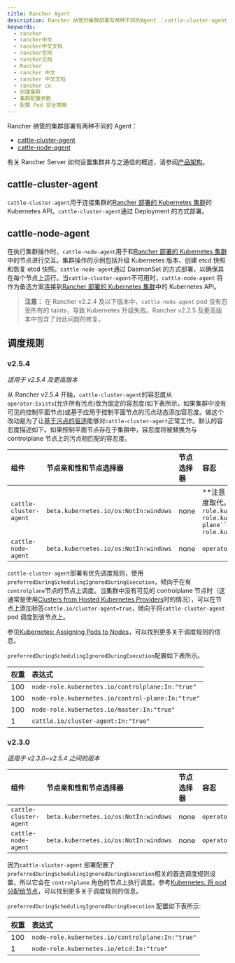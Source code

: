 ```yaml
---
title: Rancher Agent
description: Rancher 纳管的集群部署有两种不同的Agent ：cattle-cluster-agent 和 cattle-node-agent
keywords:
  - rancher
  - rancher中文
  - rancher中文文档
  - rancher官网
  - rancher文档
  - Rancher
  - rancher 中文
  - rancher 中文文档
  - rancher cn
  - 创建集群
  - 集群配置参数
  - 配置 Pod 安全策略
---
```


Rancher 纳管的集群部署有两种不同的 Agent：

- [cattle-cluster-agent](#cattle-cluster-agent)
- [cattle-node-agent](#cattle-node-agent)

有关 Rancher Server 如何设置集群并与之通信的概述，请参阅[产品架构](/docs/rancher2/overview/architecture/)。

## cattle-cluster-agent

`cattle-cluster-agent`用于连接集群的[Rancher 部署的 Kubernetes 集群](/docs/rancher2/cluster-provisioning/rke-clusters/)的 Kubernetes API。`cattle-cluster-agent`通过 Deployment 的方式部署。

## cattle-node-agent

在执行集群操作时，`cattle-node-agent`用于和[Rancher 部署的 Kubernetes 集群](/docs/rancher2/cluster-provisioning/rke-clusters/)中的节点进行交互。集群操作的示例包括升级 Kubernetes 版本、创建 etcd 快照和恢复 etcd 快照。`cattle-node-agent`通过 DaemonSet 的方式部署，以确保其在每个节点上运行。当`cattle-cluster-agent`不可用时，`cattle-node-agent` 将作为备选方案连接到[Rancher 部署的 Kubernetes 集群](/docs/rancher2/cluster-provisioning/rke-clusters/)中的 Kubernetes API。

> **注意：** 在 Rancher v2.2.4 及以下版本中，`cattle-node-agent` pod 没有忍受所有的 taints，导致 Kubernetes 升级失败。Rancher v2.2.5 及更高版本中包含了对此问题的修复。

## 调度规则

### v2.5.4

_适用于 v2.5.4 及更高版本_

从 Rancher v2.5.4 开始，`cattle-cluster-agent`的容忍度从 `operator:Exists`(允许所有污点)改为固定的容忍度(如下表所示，如果集群中没有可见的控制平面节点)或基于应用于控制平面节点的污点动态添加容忍度。做这个改动是为了让[基于污点的驱逐](https://kubernetes.io/docs/concepts/scheduling-eviction/taint-and-toleration/#taint-based-evictions)能够对`cattle-cluster-agent`正常工作。默认的容忍度描述如下。如果控制平面节点存在于集群中，容忍度将被替换为与 controlplane 节点上的污点相匹配的容忍度。

| 组件                   | 节点亲和性和节点选择器                | 节点选择器 | 容忍                                                                                                                                                                                                                                                                                                               |
| :--------------------- | :------------------------------------ | :--------- | :----------------------------------------------------------------------------------------------------------------------------------------------------------------------------------------------------------------------------------------------------------------------------------------------------------------- |
| `cattle-cluster-agent` | `beta.kubernetes.io/os:NotIn:windows` | none       | **注意：**这些是默认的容忍度，将由与应用于控制平面节点的污点相匹配的容忍度取代。` effect:NoSchedule``key:node-role.kubernetes.io/controlplane``value:true``effect:NoSchedule``key:node-role.kubernetes.io/control-plane``operator:Exists``effect:NoSchedule``key:node-role.kubernetes.io/master``operator:Exists ` |
| `cattle-node-agent`    | `beta.kubernetes.io/os:NotIn:windows` | none       | `operator:Exists`                                                                                                                                                                                                                                                                                                  |

`cattle-cluster-agent`部署有优先调度规则，使用`preferredDuringSchedulingIgnoredDuringExecution`，倾向于在有`controlplane`节点的节点上调度。当集群中没有可见的 controlplane 节点时（这通常是使用[Clusters from Hosted Kubernetes Providers](/docs/rancher2/cluster-provisioning/hosted-kubernetes-clusters/)时的情况），可以在节点上添加标签`cattle.io/cluster-agent=true`，倾向于将`cattle-cluster-agent` pod 调度到该节点上。

参见[Kubernetes: Assigning Pods to Nodes](https://kubernetes.io/docs/concepts/configuration/assign-pod-node/)，可以找到更多关于调度规则的信息。

`preferredDuringSchedulingIgnoredDuringExecution`配置如下表所示。

| 权重 | 表达式                                            |
| :--- | :------------------------------------------------ |
| 100  | `node-role.kubernetes.io/controlplane:In:"true"`  |
| 100  | `node-role.kubernetes.io/control-plane:In:"true"` |
| 100  | `node-role.kubernetes.io/master:In:"true"`        |
| 1    | `cattle.io/cluster-agent:In:"true"`               |

### v2.3.0

_适用于 v2.3.0~v2.5.4 之间的版本_

| 组件                   | 节点亲和性和节点选择器                | 节点选择器 | 容忍              |
| :--------------------- | :------------------------------------ | :--------- | :---------------- |
| `cattle-cluster-agent` | `beta.kubernetes.io/os:NotIn:windows` | none       | `operator:Exists` |
| `cattle-node-agent`    | `beta.kubernetes.io/os:NotIn:windows` | none       | `operator:Exists` |

因为`cattle-cluster-agent` 部署配置了`preferredDuringSchedulingIgnoredDuringExecution`相关的首选调度规则设置，所以它会在 `controlplane` 角色的节点上执行调度。参考[Kubernetes: 将 pod 分配给节点](https://kubernetes.io/docs/concepts/configuration/assign-pod-node/)，可以找到更多关于调度规则的信息。

`preferredDuringSchedulingIgnoredDuringExecution` 配置如下表所示:

| 权重 | 表达式                                           |
| :--- | :----------------------------------------------- |
| 100  | `node-role.kubernetes.io/controlplane:In:"true"` |
| 1    | `node-role.kubernetes.io/etcd:In:"true"`         |
